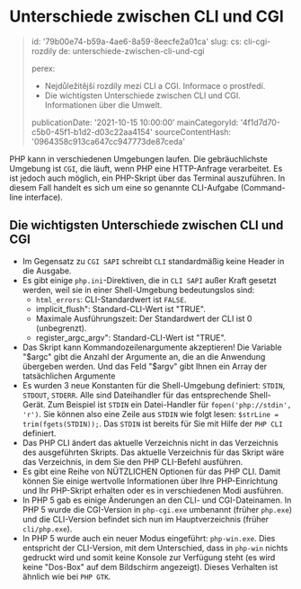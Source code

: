 Unterschiede zwischen CLI und CGI
=================================

> id: '79b00e74-b59a-4ae6-8a59-8eecfe2a01ca'
> slug:
> 	cs: cli-cgi-rozdily
> 	de: unterschiede-zwischen-cli-und-cgi
> 
> perex:
> 	- Nejdůležitější rozdíly mezi CLI a CGI. Informace o prostředí.
> 	- Die wichtigsten Unterschiede zwischen CLI und CGI. Informationen über die Umwelt.
> 
> publicationDate: '2021-10-15 10:00:00'
> mainCategoryId: '4f1d7d70-c5b0-45f1-b1d2-d03c22aa4154'
> sourceContentHash: '0964358c913ca647cc947773de87ceda'

PHP kann in verschiedenen Umgebungen laufen. Die gebräuchlichste Umgebung ist `CGI`, die läuft, wenn PHP eine HTTP-Anfrage verarbeitet. Es ist jedoch auch möglich, ein PHP-Skript über das Terminal auszuführen. In diesem Fall handelt es sich um eine so genannte CLI-Aufgabe (Command-line interface).

Die wichtigsten Unterschiede zwischen CLI und CGI
-------------------------------------

- Im Gegensatz zu `CGI SAPI` schreibt `CLI` standardmäßig keine Header in die Ausgabe.
- Es gibt einige `php.ini`-Direktiven, die in `CLI SAPI` außer Kraft gesetzt werden, weil sie in einer Shell-Umgebung bedeutungslos sind:
   - `html_errors`: CLI-Standardwert ist `FALSE`.
   - implicit_flush": Standard-CLI-Wert ist "TRUE".
   - Maximale Ausführungszeit: Der Standardwert der CLI ist 0 (unbegrenzt).
   - register_argc_argv": Standard-CLI-Wert ist "TRUE".
- Das Skript kann Kommandozeilenargumente akzeptieren! Die Variable "$argc" gibt die Anzahl der Argumente an, die an die Anwendung übergeben werden. Und das Feld "$argv" gibt Ihnen ein Array der tatsächlichen Argumente
- Es wurden 3 neue Konstanten für die Shell-Umgebung definiert: `STDIN`, `STDOUT`, `STDERR`. Alle sind Dateihandler für das entsprechende Shell-Gerät. Zum Beispiel ist `STDIN` ein Datei-Handler für `fopen('php://stdin', 'r')`. Sie können also eine Zeile aus `STDIN` wie folgt lesen: `$strLine = trim(fgets(STDIN));`. Das `STDIN` ist bereits für Sie mit Hilfe der `PHP CLI` definiert.
- Das PHP CLI ändert das aktuelle Verzeichnis nicht in das Verzeichnis des ausgeführten Skripts. Das aktuelle Verzeichnis für das Skript wäre das Verzeichnis, in dem Sie den PHP CLI-Befehl ausführen.
- Es gibt eine Reihe von NÜTZLICHEN Optionen für das PHP CLI. Damit können Sie einige wertvolle Informationen über Ihre PHP-Einrichtung und Ihr PHP-Skript erhalten oder es in verschiedenen Modi ausführen.
- In PHP 5 gab es einige Änderungen an den CLI- und CGI-Dateinamen. In PHP 5 wurde die CGI-Version in `php-cgi.exe` umbenannt (früher `php.exe`) und die CLI-Version befindet sich nun im Hauptverzeichnis (früher `cli/php.exe`).
- In PHP 5 wurde auch ein neuer Modus eingeführt: `php-win.exe`. Dies entspricht der CLI-Version, mit dem Unterschied, dass in `php-win` nichts gedruckt wird und somit keine Konsole zur Verfügung steht (es wird keine "Dos-Box" auf dem Bildschirm angezeigt). Dieses Verhalten ist ähnlich wie bei `PHP GTK`.
